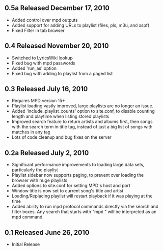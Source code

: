 ## 0.5a Released December 17, 2010 ##

  * Added control over mpd outputs
  * Added support for adding URLs to playlist (files, pls, m3u, and xspf)
  * Fixed Filter in tab browser


## 0.4 Released November 20, 2010 ##

  * Switched to LyricsWiki lookup
  * Fixed bug with mpd passwords
  * Added 'run\_as' option
  * Fixed bug with adding to playlist from a paged list


## 0.3 Released July 16, 2010 ##

  * Requires MPD version 15+
  * Playlist loading vastly improved, large playlists are no longer an issue.
  * Added 'include\_playlist\_counts' option to site.conf, to disable counting length and playtime when listing stored playlists
  * Improved search feature to return artists and albums first, then songs with the search term in title tag, instead of just a big list of songs with matches in any tag
  * Lots of code cleanup and bug fixes on the server


## 0.2a Released July 2, 2010 ##

  * Significant performance improvements to loading large data sets, particularly the playlist
  * Playlist sidebar now supports paging, to prevent over loading the browser with huge playlists
  * Added options to site.conf for setting MPD's host and port
  * Window title is now set to current song's title and artist
  * Loading/Replacing playlist will restart playback if it was playing at the time
  * Added ability to run mpd protocol commands directly via the search and filter boxes.  Any search that starts with "mpd " will be interpreted as an mpd command.


## 0.1 Released June 26, 2010 ##

  * Initial Release